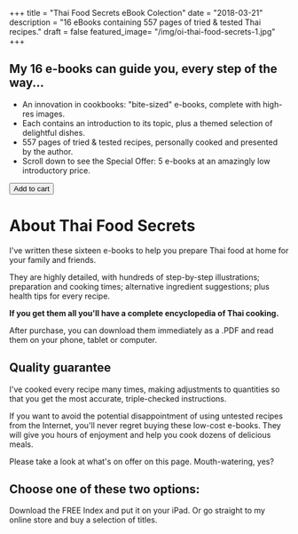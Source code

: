 +++
title = "Thai Food Secrets eBook Colection"
date = "2018-03-21"
description = "16 eBooks containing 557 pages of tried & tested Thai recipes."
draft = false
featured_image= "/img/oi-thai-food-secrets-1.jpg"
+++

## My 16 e-books can guide you, every step of the way...

- An innovation in cookbooks: "bite-sized" e-books, complete with high-res images.
- Each contains an introduction to its topic, plus a themed selection of delightful dishes.
- 557 pages of tried & tested recipes, personally cooked and presented by the author.
- Scroll down to see the Special Offer: 5 e-books at an amazingly low introductory price.

<button
    class="snipcart-add-item"
    data-item-id="2"
    data-item-name="Thai Food Secrets Complete eBook Collection"
    data-item-price="50.00"
    data-item-weight="20"
    data-item-url="https://modernthaifood.netlify.com/shop/thai-food-secrets/"
    data-item-description="16 eBooks ready for immediate download.">
        Add to cart
</button>

# About Thai Food Secrets

I've written these sixteen e-books to help you prepare Thai food at home for your family and friends.

They are highly detailed, with hundreds of step-by-step illustrations; preparation and cooking times; alternative ingredient suggestions; plus health tips for every recipe.

**If you get them all you'll have a complete encyclopedia of Thai cooking.**

After purchase, you can download them immediately as a .PDF and read them on your phone, tablet or computer.

## Quality guarantee

I've cooked every recipe many times, making adjustments to quantities so that you get the most accurate, triple-checked instructions.

If you want to avoid the potential disappointment of using untested recipes from the Internet, you'll never regret buying these low-cost e-books. They will give you hours of enjoyment and help you cook dozens of delicious meals.

Please take a look at what's on offer on this page. Mouth-watering, yes?

## Choose one of these two options:

Download the FREE Index and put it on your iPad.
Or go straight to my online store and buy a selection of titles.
